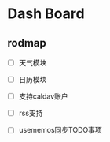 # Dash Board


## rodmap
- [ ] 天气模块

- [ ] 日历模块

- [ ] 支持caldav账户

- [ ] rss支持

- [ ] usememos同步TODO事项